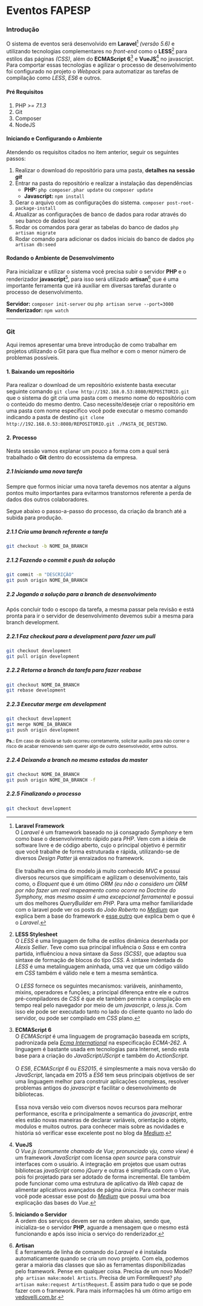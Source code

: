 # Eventos FAPESP

### Introdução
O sistema de eventos será desenvolvido em **Laravel**[^1] *(versão 5.6)* e utilizando tecnologias complementares no *front-end* como o **LESS**[^2] para estilos das páginas *(CSS)*, além do **ECMAScript 6**[^3] e **VueJS**[^4] no javascript. Para comportar essas tecnologias e agilizar o processo de desenvolvimento foi configurado no projeto o *Webpack* para automatizar as tarefas de compilação como *LESS*, *ES6* e outros.

#### Pré Requisitos
1. PHP *>= 7.1.3*
2. Git
3. Composer
4. NodeJS

#### Iniciando e Configurando o Ambiente
Atendendo os requisitos citados no item anterior, seguir os seguintes passos:
1. Realizar o download do repositório para uma pasta, **detalhes na sessão *git***
2. Entrar na pasta do repositório e realizar a instalação das dependências
    * **PHP:** `php composer.phar update` ou `composer update`
    * **Javascript:** `npm install`
3. Gerar o arquivo com as configurações do sistema. `composer post-root-package-install`
4. Atualizar as configurações de banco de dados para rodar através do seu banco de dados local
5. Rodar os comandos para gerar as tabelas do banco de dados `php artisan migrate`
5. Rodar comando para adicionar os dados iniciais do banco de dados `php artisan db:seed`

#### Rodando o Ambiente de Desenvolvimento
Para inicializar e utilizar o sistema você precisa subir o servidor **PHP** e o renderizador **javascript**[^5], para isso será utilizado **artisan**[^6] que é uma importante ferramenta que irá auxíliar em diversas tarefas durante o processo de desenvolvimento.

**Servidor:** `composer init-server` ou `php artisan serve --port=3000`  
**Renderizador:** `npm watch`

---

### Git

Aqui iremos apresentar uma breve introdução de como trabalhar em projetos utilizando o Git para que flua melhor e com o menor número de problemas possíveis.

#### 1. Baixando um repositório
Para realizar o download de um repositório existente basta executar seguinte comando `git clone http://192.168.0.53:8080/REPOSITORIO.git` que o sistema do git cria uma pasta com o mesmo nome do repositório com o conteúdo do mesmo dentro. Caso necessite/deseje criar o repositório em uma pasta com nome específico você pode executar o mesmo comando indicando a pasta de destino `git clone http://192.168.0.53:8080/REPOSITORIO.git ./PASTA_DE_DESTINO`.

#### 2. Processo
Nesta sessão vamos explanar um pouco a forma com a qual será trabalhado o **Git** dentro do ecossistema da empresa.

##### 2.1 Iniciando uma nova tarefa
Sempre que formos iniciar uma nova tarefa devemos nos atentar a alguns pontos muito importantes para evitarmos transtornos referente a perda de dados dos outros colaboradores.

Segue abaixo o passo-a-passo do processo, da criação da branch até a subida para produção.

##### 2.1.1 Cria uma branch referente a tarefa
```bash
git checkout -b NOME_DA_BRANCH
```

##### 2.1.2 Fazendo o commit e push da solução
```bash
git commit -m "DESCRIÇÃO"
git push origin NOME_DA_BRANCH
```

##### 2.2 Jogando a solução para a branch de desenvolvimento

Após concluir todo o escopo da tarefa, a mesma passar pela revisão e está pronta para ir o servidor de desenvolvimento devemos subir a mesma para branch development.

##### 2.2.1 Faz checkout para a development para fazer um pull
```bash
git checkout development
git pull origin development
```

##### 2.2.2 Retorna a branch da tarefa para fazer *reabase*
```bash
git checkout NOME_DA_BRANCH
git rebase development
```

##### 2.2.3 Executar merge em development
```bash
git checkout development
git merge NOME_DA_BRANCH
git push origin development
```
<sup>**Ps.:** Em caso de dúvida se tudo ocorreu corretamente, solicitar auxílio para não correr o risco de acabar removendo sem querer algo de outro desenvolvedor, entre outros.</sup>

##### 2.2.4 Deixando a branch no mesmo estados da master
```bash
git checkout NOME_DA_BRANCH
git push origin NOME_DA_BRANCH -f
```

##### 2.2.5 Finalizando o processo
```bash
git checkout development
```

[^1]: **Laravel Framework**<br>O *Laravel* é um framework baseado no já consagrado *Symphony* e tem como base o desenvolvimento rápido para *PHP*. Vem com a ideia de software livre e de código aberto, cujo o principal objetivo é permitir que você trabalhe de forma estruturada e rápida, utilizando-se de diversos *Design Patter* já enraizados no framework.<br><br>Ele trabalha em cima do modelo já muito conhecido *MVC* e possui diversos recursos que simplificam e agilizam o desenvolvimento, tais como, o *Eloquent* que é um ótimo *ORM (eu não o considero um ORM por não fazer um real mapeamento como ocorre no Doctrine do Symphony, mas mesmo assim é uma excepcional ferramenta)* e possui um dos melhores *QueryBuilder* em *PHP*. Para uma melhor familiaridade com o laravel pode ver os posts do *João Roberto* no *[Medium](https://medium.com/joaorobertopb/laravel-al%C3%A9m-do-b%C3%A1sico-0-introdu%C3%A7%C3%A3o-96d37a938d14)* que explica bem a base do framework e [esse outro](https://medium.com/joaorobertopb/o-que-%C3%A9-laravel-porque-us%C3%A1-lo-955c95d2453d) que explica bem o que é o *Laravel*.

[^2]: **LESS Stylesheet**<br>O *LESS* é uma linguagem de folha de estilos dinâmica desenhada por *Alexis Sellier*. Teve como sua principal influência o *Sass* e em contra partida, influênciou a nova sintaxe da *Sass (SCSS)*, que adaptou sua sintaxe de formação de blocos do tipo *CSS*. A sintaxe indentada do *LESS* é uma metalinguagem aninhada, uma vez que um código válido em *CSS* também é válido nele e tem a mesma semântica.<br><br>O *LESS* fornece os seguintes mecanismos: variáveis, aninhamento, mixins, operadores e funções; a principal diferença entre ele e outros pré-compiladores de *CSS* é que ele também permite a compilação em tempo real pelo navegador por meio de um *javascript*, o *less.js*. Com isso ele pode ser executado tanto no lado do cliente quanto no lado do servidor, ou pode ser compilado em *CSS* plano.

[^3]: **ECMAScript 6**<br>O *ECMAScript* é uma linguagem de programação baseada em scripts, padronizada pela *[Ecma International](https://www.ecma-international.org)* na especificação *ECMA-262*. A linguagem é bastante usada em tecnologias para Internet, sendo esta base para a criação do *JavaScript/JScript* e também do *ActionScript*.<br><br>O *ES6*, *ECMAScript 6* ou *ES2015*, é simplesmente a mais nova versão do *JavaScript*, lançada em 2015 a *ES6* tem seus principais objetivos de ser uma linguagem melhor para construir aplicações complexas, resolver problemas antigos do *javascript* e facilitar o desenvolvimento de bibliotecas.<br><br>Essa nova versão veio com diversos novos recursos para melhorar performance, escrita e principalmente a semantica do *javascript*, entre eles estão novas maneiras de declarar variáveis, orientação a objeto, modulos e muitos outros. para conhecer mais sobre as novidades e história só verificar esse excelente post no blog da *[Medium](https://medium.com/@matheusml/o-guia-do-es6-tudo-que-voc%C3%AA-precisa-saber-8c287876325f)*.

[^4]: **VueJS**<br>O *Vue.js (comumente chamado de Vue; pronunciado vju, como view)* é um framework *JavaScript* com licensa *open source* para construir interfaces com o usuário. A integração em projetos que usam outras bibliotecas *javaScript* como *jQuery* e outras é simplificada com o *Vue*, pois foi projetado para ser adotado de forma incremental. Ele também pode funcionar como uma estrutura de aplicativo da *Web* capaz de alimentar aplicativos avançados de página única. Para conhecer mais você pode acessar esse post do *[Medium](https://medium.com/@kessiacastro/vue-js-tutorial-iniciando-com-componentes-4445b3eb0ffe)* que possui uma boa explicação das bases do *Vue*.

[^5]: **Iniciando o Servidor**<br>A ordem dos serviços devem ser na ordem abaixo, sendo que, inicializa-se o servidor **PHP**, aguarde a mensagem que o mesmo está funcionando e após isso inicia o serviço do renderizador.

[^6]: **Artisan**<br>É a ferramenta de linha de comando do *Laravel* e é instalada automaticamente quando se cria um novo projeto. Com ela, podemos gerar a maioria das classes que são as ferramentas disponibilizadas pelo framework. Pense em qualquer coisa. Precisa de um novo Model? `php artisan make:model Artists`. Precisa de um FormRequest? `php artisan make:request ArtistRequest`. E assim para tudo o que se pode fazer com o framework. Para mais informações há um ótimo artigo em [vedovelli.com.br](http://www.vedovelli.com.br/web-development/o-que-e-o-artisan/).